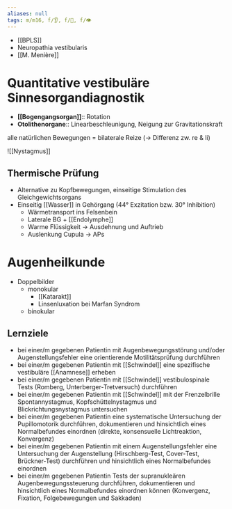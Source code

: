 ```yaml
---
aliases: null
tags: m/m16, f/👂, f/🧠, f/👁️
---
```

- [[BPLS]]
- Neuropathia vestibularis
- [[M. Menière]]

# Quantitative vestibuläre Sinnesorgandiagnostik

- **[[Bogengangsorgan]]**:: Rotation
- **Otolithenorgane**:: Linearbeschleunigung, Neigung zur Gravitationskraft

alle natürlichen Bewegungen = bilaterale Reize (→ Differenz zw. re & li)

![[Nystagmus]]

## Thermische Prüfung

- Alternative zu Kopfbewegungen, einseitige Stimulation des Gleichgewichtsorgans
- Einseitig [[Wasser]] in Gehörgang (44° Exzitation bzw. 30° Inhibition)
    - Wärmetransport ins Felsenbein
    - Laterale BG + [[Endolymphe]]
    - Warme Flüssigkeit → Ausdehnung und Auftrieb
    - Auslenkung Cupula → APs

# Augenheilkunde

- Doppelbilder
    - monokular
        - [[Katarakt]]
        - Linsenluxation bei Marfan Syndrom
    - binokular

## Lernziele

- bei einer/m gegebenen Patientin mit Augenbewegungsstörung und/oder Augenstellungsfehler eine orientierende Motilitätsprüfung durchführen
- bei einer/m gegebenen Patientin mit [[Schwindel]] eine spezifische vestibuläre [[Anamnese]] erheben
- bei einer/m gegebenen Patientin mit [[Schwindel]] vestibulospinale Tests (Romberg, Unterberger-Tretversuch) durchführen
- bei einer/m gegebenen Patientin mit [[Schwindel]] mit der Frenzelbrille Spontannystagmus, Kopfschüttelnystagmus und Blickrichtungsnystagmus untersuchen
- bei einer/m gegebenen Patientin eine systematische Untersuchung der Pupillomotorik durchführen, dokumentieren und hinsichtlich eines Normalbefundes einordnen (direkte, konsensuelle Lichtreaktion, Konvergenz)
- bei einer/m gegebenen Patientin mit einem Augenstellungsfehler eine Untersuchung der Augenstellung (Hirschberg-Test, Cover-Test, Brückner-Test) durchführen und hinsichtlich eines Normalbefundes einordnen
- bei einer/m gegebenen Patientin Tests der supranukleären Augenbewegungssteuerung durchführen, dokumentieren und hinsichtlich eines Normalbefundes einordnen können (Konvergenz, Fixation, Folgebewegungen und Sakkaden)

